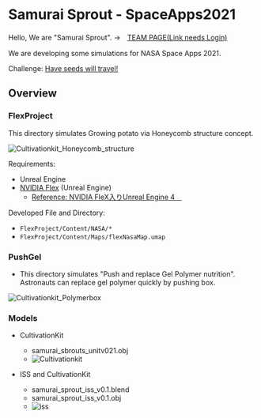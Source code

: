 # Samurai Sprout - SpaceApps2021

Hello, We are "Samurai Sprout". →　[TEAM PAGE(Link needs Login)](https://2021.spaceappschallenge.org/challenges/statements/have-seeds-will-travel/teams/samurai-sprouts/project)

We are developing some simulations for NASA Space Apps 2021.

Challenge: [Have seeds will travel!](https://2021.spaceappschallenge.org/challenges/statements/have-seeds-will-travel/details)

## Overview

### FlexProject

This directory simulates Growing potato via Honeycomb structure concept.

![Cultivationkit_Honeycomb_structure](https://user-images.githubusercontent.com/8992781/135751537-eaf72ca4-07c9-4152-8391-74184b73077b.png)

Requirements:
  - Unreal Engine
  - [NVIDIA Flex](https://developer.nvidia.com/flex) (Unreal Engine)
    - [Reference: NVIDIA FleX入りUnreal Engine 4　
](https://kurotori4423.hatenablog.com/entry/2017/07/21/014621)

Developed File and Directory: 
  - `FlexProject/Content/NASA/*`
  - `FlexProject/Content/Maps/flexNasaMap.umap`

### PushGel

- This directory simulates "Push and replace Gel Polymer nutrition". Astronauts can replace gel polymer quickly by pushing box.

![Cultivationkit_Polymerbox](https://user-images.githubusercontent.com/8992781/135751545-863124e4-402e-41de-b563-1d683b27b24a.png)


### Models

- CultivationKit
  - samurai_sbrouts_unitv021.obj
  - ![Cultivationkit](https://user-images.githubusercontent.com/8992781/135751641-6c5f9f90-3298-4781-aef1-2f91d2e76288.png)

- ISS and CultivationKit
  - samurai_sprout_iss_v0.1.blend
  - samurai_sprout_iss_v0.1.obj
  - ![iss](https://user-images.githubusercontent.com/8992781/135751647-ef2ba8fd-77ed-4fba-8a31-03433f168d12.png)


